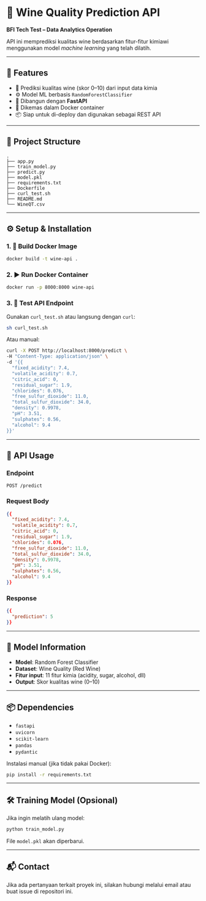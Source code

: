 
# 🍷 Wine Quality Prediction API

**BFI Tech Test – Data Analytics Operation**

API ini memprediksi kualitas wine berdasarkan fitur-fitur kimiawi menggunakan model *machine learning* yang telah dilatih.

---

## 🚀 Features

- 🔮 Prediksi kualitas wine (skor 0–10) dari input data kimia
- ⚙️ Model ML berbasis `RandomForestClassifier`
- 🧪 Dibangun dengan **FastAPI**
- 🐳 Dikemas dalam Docker container
- 📦 Siap untuk di-deploy dan digunakan sebagai REST API

---

## 📁 Project Structure

```
.
├── app.py                
├── train_model.py        
├── predict.py            
├── model.pkl             
├── requirements.txt      
├── Dockerfile            
├── curl_test.sh          
├── README.md             
└── WineQT.csv            
```
---

## ⚙️ Setup & Installation

### 1. 🔧 Build Docker Image

```bash
docker build -t wine-api .
```

### 2. ▶️ Run Docker Container

```bash
docker run -p 8000:8000 wine-api
```

### 3. 🧪 Test API Endpoint

Gunakan `curl_test.sh` atau langsung dengan `curl`:

```bash
sh curl_test.sh
```

Atau manual:

```bash
curl -X POST http://localhost:8000/predict \
-H "Content-Type: application/json" \
-d '{{
  "fixed_acidity": 7.4,
  "volatile_acidity": 0.7,
  "citric_acid": 0,
  "residual_sugar": 1.9,
  "chlorides": 0.076,
  "free_sulfur_dioxide": 11.0,
  "total_sulfur_dioxide": 34.0,
  "density": 0.9978,
  "pH": 3.51,
  "sulphates": 0.56,
  "alcohol": 9.4
}}'
```

---

## 📨 API Usage

### Endpoint
```
POST /predict
```

### Request Body

```json
{{
  "fixed_acidity": 7.4,
  "volatile_acidity": 0.7,
  "citric_acid": 0,
  "residual_sugar": 1.9,
  "chlorides": 0.076,
  "free_sulfur_dioxide": 11.0,
  "total_sulfur_dioxide": 34.0,
  "density": 0.9978,
  "pH": 3.51,
  "sulphates": 0.56,
  "alcohol": 9.4
}}
```

### Response

```json
{{
  "prediction": 5
}}
```

---

## 🧠 Model Information

- **Model**: Random Forest Classifier
- **Dataset**: Wine Quality (Red Wine)
- **Fitur input**: 11 fitur kimia (acidity, sugar, alcohol, dll)
- **Output**: Skor kualitas wine (0–10)

---

## 📦 Dependencies

- `fastapi`
- `uvicorn`
- `scikit-learn`
- `pandas`
- `pydantic`

Instalasi manual (jika tidak pakai Docker):

```bash
pip install -r requirements.txt
```

---

## 🛠️ Training Model (Opsional)

Jika ingin melatih ulang model:

```bash
python train_model.py
```

File `model.pkl` akan diperbarui.

---

## 📬 Contact

Jika ada pertanyaan terkait proyek ini, silakan hubungi melalui email atau buat issue di repositori ini.
